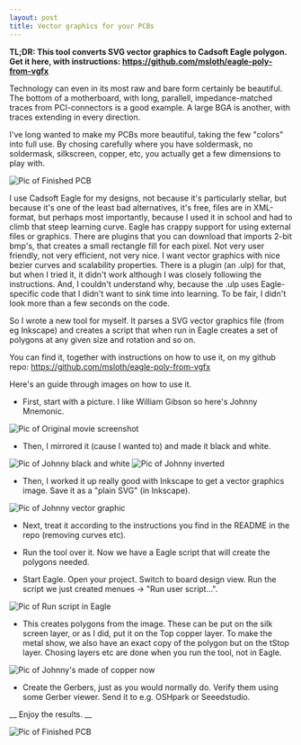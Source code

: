 ```yaml
---
layout: post
title: Vector graphics for your PCBs
---
```


<strong>TL;DR: This tool converts SVG vector graphics to Cadsoft Eagle polygon. Get it here, with instructions: https://github.com/msloth/eagle-poly-from-vgfx</strong>

Technology can even in its most raw and bare form certainly be beautiful. The bottom of a motherboard, with long, parallell, impedance-matched traces from PCI-connectors is a good example. A large BGA is another, with traces extending in every direction.

I\'ve long wanted to make my PCBs more beautiful, taking the few \"colors\" into full use. By chosing carefully where you have soldermask, no soldermask, silkscreen, copper, etc, you actually get a few dimensions to play with.

![Pic of Finished PCB](jmne-pcb.jpg)

I use Cadsoft Eagle for my designs, not because it\'s particularly stellar, but because it\'s one of the least bad alternatives, it\'s free, files are in XML-format, but perhaps most importantly, because I used it in school and had to climb that steep learning curve. Eagle has crappy support for using external files or graphics. There are plugins that you can download that imports 2-bit bmp\'s, that creates a small rectangle fill for each pixel. Not very user friendly, not very efficient, not very nice. I want vector graphics with nice bezier curves and scalability properties. There is a plugin (an .ulp) for that, but when I tried it, it didn\'t work although I was closely following the instructions. And, I couldn\'t understand why, because the .ulp uses Eagle-specific code that I didn\'t want to sink time into learning. To be fair, I didn\'t look more than a few seconds on the code.

So I wrote a new tool for myself. It parses a SVG vector graphics file (from eg Inkscape) and creates a script that when run in Eagle creates a set of polygons at any given size and rotation and so on.

You can find it, together with instructions on how to use it, on my github repo: https://github.com/msloth/eagle-poly-from-vgfx

Here\'s an guide through images on how to use it.

* First, start with a picture. I like William Gibson so here\'s Johnny Mnemonic.

![Pic of Original movie screenshot](jmne-original.jpg)

* Then, I mirrored it (cause I wanted to) and made it black and white.

![Pic of Johnny black and white](jmne-bw.png)
![Pic of Johnny inverted](jmne-inv.png)

* Then, I worked it up really good with Inkscape to get a vector graphics image. Save it as a \"plain SVG\" (in Inkscape).

![Pic of Johnny vector graphic](jmne-inv.svg)

* Next, treat it according to the instructions you find in the README in the repo (removing curves etc).

* Run the tool over it. Now we have a Eagle script that will create the polygons needed.

* Start Eagle. Open your project. Switch to board design view. Run the script we just created menues -> \"Run user script...\".

![Pic of Run script in Eagle](eagle-script.png)

* This creates polygons from the image. These can be put on the silk screen layer, or as I did, put it on the Top copper layer. To make the metal show, we also have an exact copy of the polygon but on the tStop layer. Chosing layers etc are done when you run the tool, not in Eagle.

![Pic of Johnny\'s made of copper now](eagle-copper.png)

* Create the Gerbers, just as you would normally do. Verify them using some Gerber viewer. Send it to e.g. OSHpark or Seeedstudio.

__ Enjoy the results. __

![Pic of Finished PCB](jmne-pcb.jpg)
